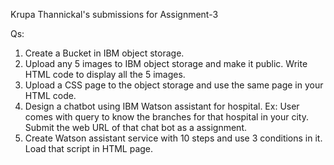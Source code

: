 Krupa Thannickal's submissions for Assignment-3  
  
Qs:  
1. Create a Bucket in IBM object storage.  
2. Upload any 5 images to IBM object storage and make it public. Write HTML code to display all the 5 images.  
3. Upload a CSS page to the object storage and use the same page in your HTML code.  
4. Design a chatbot using IBM Watson assistant for hospital. Ex: User comes with query to know the branches for that hospital in your city. Submit the web URL of that chat bot as a assignment.  
5. Create Watson assistant service with 10 steps and use 3 conditions in it. Load that script in HTML page.  
